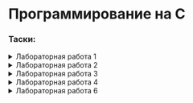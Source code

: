 # Программирование на C

### Таски:
<details>

<summary>Лабораторная работа 1</summary>
<img src="/Task/lab1.jpg">

</details>
<details>

<summary>Лабораторная работа 2</summary>
<img src="/Task/lab2.jpg">

</details>
<details>

<summary>Лабораторная работа 3</summary>
<img src="/Task/lab3.jpg">

</details>
<details>

<summary>Лабораторная работа 4</summary>
<img src="/Task/lab4.jpg">

</details>
<details>

<summary>Лабораторная работа 6</summary>
<img src="/Task/lab6.jpg">

</details>

